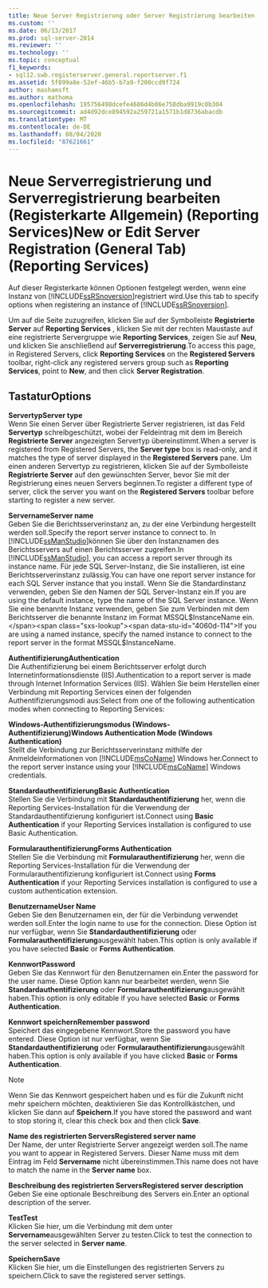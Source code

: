 ```yaml
---
title: Neue Server Registrierung oder Server Registrierung bearbeiten (Registerkarte Allgemein) (Reporting Services) | Microsoft-Dokumentation
ms.custom: ''
ms.date: 06/13/2017
ms.prod: sql-server-2014
ms.reviewer: ''
ms.technology: ''
ms.topic: conceptual
f1_keywords:
- sql12.swb.registerserver.general.reportserver.f1
ms.assetid: 5f899a8e-52ef-46b5-b7a9-f200ccd9f724
author: mashamsft
ms.author: mathoma
ms.openlocfilehash: 195756498dcefe4686d4b06e758dba9919c0b304
ms.sourcegitcommit: ad4d92dce894592a259721a1571b1d8736abacdb
ms.translationtype: MT
ms.contentlocale: de-DE
ms.lasthandoff: 08/04/2020
ms.locfileid: "87621661"
---
```

# <a name="new-or-edit-server-registration-general-tab-reporting-services"></a><span data-ttu-id="4060d-102">Neue Serverregistrierung und Serverregistrierung bearbeiten (Registerkarte Allgemein) (Reporting Services)</span><span class="sxs-lookup"><span data-stu-id="4060d-102">New or Edit Server Registration (General Tab) (Reporting Services)</span></span>
  <span data-ttu-id="4060d-103">Auf dieser Registerkarte können Optionen festgelegt werden, wenn eine Instanz von [!INCLUDE[ssRSnoversion](../includes/ssrsnoversion-md.md)]registriert wird.</span><span class="sxs-lookup"><span data-stu-id="4060d-103">Use this tab to specify options when registering an instance of [!INCLUDE[ssRSnoversion](../includes/ssrsnoversion-md.md)].</span></span>  
  
 <span data-ttu-id="4060d-104">Um auf die Seite zuzugreifen, klicken Sie auf der Symbolleiste **Registrierte Server** auf **Reporting Services** , klicken Sie mit der rechten Maustaste auf eine registrierte Servergruppe wie **Reporting Services**, zeigen Sie auf **Neu**, und klicken Sie anschließend auf **Serverregistrierung**.</span><span class="sxs-lookup"><span data-stu-id="4060d-104">To access this page, in Registered Servers, click **Reporting Services** on the **Registered Servers** toolbar, right-click any registered servers group such as **Reporting Services**, point to **New**, and then click **Server Registration**.</span></span>  
  
## <a name="options"></a><span data-ttu-id="4060d-105">Tastatur</span><span class="sxs-lookup"><span data-stu-id="4060d-105">Options</span></span>  
 <span data-ttu-id="4060d-106">**Servertyp**</span><span class="sxs-lookup"><span data-stu-id="4060d-106">**Server type**</span></span>  
 <span data-ttu-id="4060d-107">Wenn Sie einen Server über Registrierte Server registrieren, ist das Feld **Servertyp** schreibgeschützt, wobei der Feldeintrag mit dem im Bereich **Registrierte Server** angezeigten Servertyp übereinstimmt.</span><span class="sxs-lookup"><span data-stu-id="4060d-107">When a server is registered from Registered Servers, the **Server type** box is read-only, and it matches the type of server displayed in the **Registered Servers** pane.</span></span> <span data-ttu-id="4060d-108">Um einen anderen Servertyp zu registrieren, klicken Sie auf der Symbolleiste **Registrierte Server** auf den gewünschten Server, bevor Sie mit der Registrierung eines neuen Servers beginnen.</span><span class="sxs-lookup"><span data-stu-id="4060d-108">To register a different type of server, click the server you want on the **Registered Servers** toolbar before starting to register a new server.</span></span>  
  
 <span data-ttu-id="4060d-109">**Servername**</span><span class="sxs-lookup"><span data-stu-id="4060d-109">**Server name**</span></span>  
 <span data-ttu-id="4060d-110">Geben Sie die Berichtsserverinstanz an, zu der eine Verbindung hergestellt werden soll.</span><span class="sxs-lookup"><span data-stu-id="4060d-110">Specify the report server instance to connect to.</span></span> <span data-ttu-id="4060d-111">In [!INCLUDE[ssManStudio](../includes/ssmanstudio-md.md)]können Sie über den Instanznamen des Berichtsservers auf einen Berichtsserver zugreifen.</span><span class="sxs-lookup"><span data-stu-id="4060d-111">In [!INCLUDE[ssManStudio](../includes/ssmanstudio-md.md)], you can access a report server through its instance name.</span></span> <span data-ttu-id="4060d-112">Für jede SQL Server-Instanz, die Sie installieren, ist eine Berichtsserverinstanz zulässig.</span><span class="sxs-lookup"><span data-stu-id="4060d-112">You can have one report server instance for each SQL Server instance that you install.</span></span> <span data-ttu-id="4060d-113">Wenn Sie die Standardinstanz verwenden, geben Sie den Namen der SQL Server-Instanz ein.</span><span class="sxs-lookup"><span data-stu-id="4060d-113">If you are using the default instance, type the name of the SQL Server instance.</span></span> <span data-ttu-id="4060d-114">Wenn Sie eine benannte Instanz verwenden, geben Sie zum Verbinden mit dem Berichtsserver die benannte Instanz im Format MSSQL$InstanceName ein.</span><span class="sxs-lookup"><span data-stu-id="4060d-114">If you are using a named instance, specify the named instance to connect to the report server in the format MSSQL$InstanceName.</span></span>  
  
 <span data-ttu-id="4060d-115">**Authentifizierung**</span><span class="sxs-lookup"><span data-stu-id="4060d-115">**Authentication**</span></span>  
 <span data-ttu-id="4060d-116">Die Authentifizierung bei einem Berichtsserver erfolgt durch Internetinformationsdienste (IIS).</span><span class="sxs-lookup"><span data-stu-id="4060d-116">Authentication to a report server is made through Internet Information Services (IIS).</span></span> <span data-ttu-id="4060d-117">Wählen Sie beim Herstellen einer Verbindung mit Reporting Services einen der folgenden Authentifizierungsmodi aus:</span><span class="sxs-lookup"><span data-stu-id="4060d-117">Select from one of the following authentication modes when connecting to Reporting Services:</span></span>  
  
 <span data-ttu-id="4060d-118">**Windows-Authentifizierungsmodus (Windows-Authentifizierung)**</span><span class="sxs-lookup"><span data-stu-id="4060d-118">**Windows Authentication Mode (Windows Authentication)**</span></span>  
 <span data-ttu-id="4060d-119">Stellt die Verbindung zur Berichtsserverinstanz mithilfe der Anmeldeinformationen von [!INCLUDE[msCoName](../includes/msconame-md.md)] Windows her.</span><span class="sxs-lookup"><span data-stu-id="4060d-119">Connect to the report server instance using your [!INCLUDE[msCoName](../includes/msconame-md.md)] Windows credentials.</span></span>  
  
 <span data-ttu-id="4060d-120">**Standardauthentifizierung**</span><span class="sxs-lookup"><span data-stu-id="4060d-120">**Basic Authentication**</span></span>  
 <span data-ttu-id="4060d-121">Stellen Sie die Verbindung mit **Standardauthentifizierung** her, wenn die Reporting Services-Installation für die Verwendung der Standardauthentifizierung konfiguriert ist.</span><span class="sxs-lookup"><span data-stu-id="4060d-121">Connect using **Basic Authentication** if your Reporting Services installation is configured to use Basic Authentication.</span></span>  
  
 <span data-ttu-id="4060d-122">**Formularauthentifizierung**</span><span class="sxs-lookup"><span data-stu-id="4060d-122">**Forms Authentication**</span></span>  
 <span data-ttu-id="4060d-123">Stellen Sie die Verbindung mit **Formularauthentifizierung** her, wenn die Reporting Services-Installation für die Verwendung der Formularauthentifizierung konfiguriert ist.</span><span class="sxs-lookup"><span data-stu-id="4060d-123">Connect using **Forms Authentication** if your Reporting Services installation is configured to use a custom authentication extension.</span></span>  
  
 <span data-ttu-id="4060d-124">**Benutzername**</span><span class="sxs-lookup"><span data-stu-id="4060d-124">**User Name**</span></span>  
 <span data-ttu-id="4060d-125">Geben Sie den Benutzernamen ein, der für die Verbindung verwendet werden soll.</span><span class="sxs-lookup"><span data-stu-id="4060d-125">Enter the login name to use for the connection.</span></span> <span data-ttu-id="4060d-126">Diese Option ist nur verfügbar, wenn Sie **Standardauthentifizierung** oder **Formularauthentifizierung**ausgewählt haben.</span><span class="sxs-lookup"><span data-stu-id="4060d-126">This option is only available if you have selected **Basic** or **Forms Authentication**.</span></span>  
  
 <span data-ttu-id="4060d-127">**Kennwort**</span><span class="sxs-lookup"><span data-stu-id="4060d-127">**Password**</span></span>  
 <span data-ttu-id="4060d-128">Geben Sie das Kennwort für den Benutzernamen ein.</span><span class="sxs-lookup"><span data-stu-id="4060d-128">Enter the password for the user name.</span></span> <span data-ttu-id="4060d-129">Diese Option kann nur bearbeitet werden, wenn Sie **Standardauthentifizierung** oder **Formularauthentifizierung**ausgewählt haben.</span><span class="sxs-lookup"><span data-stu-id="4060d-129">This option is only editable if you have selected **Basic** or **Forms Authentication**.</span></span>  
  
 <span data-ttu-id="4060d-130">**Kennwort speichern**</span><span class="sxs-lookup"><span data-stu-id="4060d-130">**Remember password**</span></span>  
 <span data-ttu-id="4060d-131">Speichert das eingegebene Kennwort.</span><span class="sxs-lookup"><span data-stu-id="4060d-131">Store the password you have entered.</span></span> <span data-ttu-id="4060d-132">Diese Option ist nur verfügbar, wenn Sie **Standardauthentifizierung** oder **Formularauthentifizierung**ausgewählt haben.</span><span class="sxs-lookup"><span data-stu-id="4060d-132">This option is only available if you have clicked **Basic** or **Forms Authentication**.</span></span>  
  
> [!NOTE]  
>  <span data-ttu-id="4060d-133"> Wenn Sie das Kennwort gespeichert haben und es für die Zukunft nicht mehr speichern möchten, deaktivieren Sie das Kontrollkästchen, und klicken Sie dann auf **Speichern**.</span><span class="sxs-lookup"><span data-stu-id="4060d-133">If you have stored the password and want to stop storing it, clear this check box and then click **Save**.</span></span>  
  
 <span data-ttu-id="4060d-134">**Name des registrierten Servers**</span><span class="sxs-lookup"><span data-stu-id="4060d-134">**Registered server name**</span></span>  
 <span data-ttu-id="4060d-135">Der Name, der unter Registrierte Server angezeigt werden soll.</span><span class="sxs-lookup"><span data-stu-id="4060d-135">The name you want to appear in Registered Servers.</span></span> <span data-ttu-id="4060d-136">Dieser Name muss mit dem Eintrag im Feld **Servername** nicht übereinstimmen.</span><span class="sxs-lookup"><span data-stu-id="4060d-136">This name does not have to match the name in the **Server name** box.</span></span>  
  
 <span data-ttu-id="4060d-137">**Beschreibung des registrierten Servers**</span><span class="sxs-lookup"><span data-stu-id="4060d-137">**Registered server description**</span></span>  
 <span data-ttu-id="4060d-138">Geben Sie eine optionale Beschreibung des Servers ein.</span><span class="sxs-lookup"><span data-stu-id="4060d-138">Enter an optional description of the server.</span></span>  
  
 <span data-ttu-id="4060d-139">**Test**</span><span class="sxs-lookup"><span data-stu-id="4060d-139">**Test**</span></span>  
 <span data-ttu-id="4060d-140">Klicken Sie hier, um die Verbindung mit dem unter **Servername**ausgewählten Server zu testen.</span><span class="sxs-lookup"><span data-stu-id="4060d-140">Click to test the connection to the server selected in **Server name**.</span></span>  
  
 <span data-ttu-id="4060d-141">**Speichern**</span><span class="sxs-lookup"><span data-stu-id="4060d-141">**Save**</span></span>  
 <span data-ttu-id="4060d-142">Klicken Sie hier, um die Einstellungen des registrierten Servers zu speichern.</span><span class="sxs-lookup"><span data-stu-id="4060d-142">Click to save the registered server settings.</span></span>  
  
  
